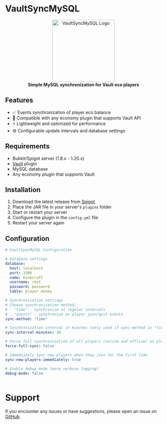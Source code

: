# VaultSyncMySQL

<div align="center">
  <img src="https://iili.io/3joly1n.png" alt="VaultSyncMySQL Logo" width="200"/>
  <br>
  <strong>Simple MySQL synchronization for Vault eco players </strong>
</div>

## Features

- ✅ Events synchronization of player eco balance
- 🔌 Compatible with any economy plugin that supports Vault API
- ⚡ Lightweight and optimized for performance
- ⚙️ Configurable update intervals and database settings

## Requirements

- Bukkit/Spigot server (1.8.x - 1.20.x)
- [Vault](https://www.spigotmc.org/resources/vault.34315/) plugin
- MySQL database
- Any economy plugin that supports Vault

## Installation

1. Download the latest release from [Spigot](https://www.spigotmc.org/resources/vaultsyncmysql.124649/)
2. Place the JAR file in your server's `plugins` folder
3. Start or restart your server
4. Configure the plugin in the `config.yml` file
5. Restart your server again

## Configuration

```yaml
# VaultSyncMySQL Configuration

# Database settings
database:
  host: localhost
  port: 3306
  name: minecraft
  username: root
  password: password
  table: player_money

# Synchronization settings
# Choose synchronization method:
# - "time" - synchronize at regular intervals
# - "events" - synchronize on player join/quit events
sync-method: "time"

# Synchronization interval in minutes (only used if sync-method is "time")
sync-interval-minutes: 10

# Force full synchronization of all players (online and offline) on plugin start
force-full-sync: false

# Immediately sync new players when they join for the first time
sync-new-players-immediately: true

# Enable debug mode (more verbose logging)
debug-mode: false



```
# Support
If you encounter any issues or have suggestions, please open an issue on [GitHub](https://github.com/jasulkowski/VaultSyncMysql/issues).


